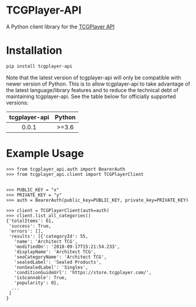 TCGPlayer-API
========================================

A Python client library for the [TCGPlayer API](https://docs.tcgplayer.com/docs)


Installation
=============

```bash
pip install tcgplayer-api
```

Note that the latest version of tcgplayer-api will only be compatible with newer version of Python. This is to allow tcgplayer-api to take advantage of the latest language/library features and to reduce the technical debt of maintaining tcgplayer-api. See the table below for officially supported versions:

| tcgplayer-api | Python |
|:-------------:|:------:|
|     0.0.1     |  >=3.6 |


Example Usage
==============

```
>>> from tcgplayer_api.auth import BearerAuth
>>> from tcgplayer_api.client import TCGPlayerClient


>>> PUBLIC_KEY = "x"
>>> PRIVATE_KEY = "y"
>>> auth = BearerAuth(public_key=PUBLIC_KEY, private_key=PRIVATE_KEY)

>>> client = TCGPlayerClient(auth=auth)
>>> client.list_all_categories()
{'totalItems': 61,
 'success': True,
 'errors': [],
 'results': [{'categoryId': 55,
   'name': 'Architect TCG',
   'modifiedOn': '2018-09-17T15:21:54.233',
   'displayName': 'Architect TCG',
   'seoCategoryName': 'Architect TCG',
   'sealedLabel': 'Sealed Products',
   'nonSealedLabel': 'Singles',
   'conditionGuideUrl': 'https://store.tcgplayer.com/',
   'isScannable': True,
   'popularity': 0},
  ...
 ]
}
```